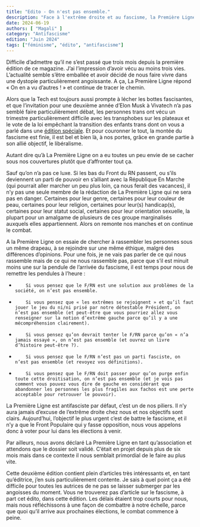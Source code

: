 ```yaml
---
title: "Edito - On n'est pas ensemble."
description: "Face à l'extrême droite et au fascisme, la Première Ligne compte résister. "
date: 2024-06-19
authors: [ "Magali" ]
category: "Antifascisme"
edition: "Juin 2024"
tags: ["féminisme", "édito", "antifascisme"]
---
```


Difficile d’admettre qu’il ne s’est passé que trois mois depuis la première édition de ce magazine. J’ai l’impression d’avoir vécu au moins trois vies. L’actualité semble s’être emballée et avoir décidé de nous faire vivre dans une dystopie particulièrement angoissante. A ça, La Première Ligne répond « On en a vu d’autres ! » et continue de tracer le chemin. 

Alors que la Tech est toujours aussi prompte à lécher les bottes fascisantes, et que l’invitation pour une deuxième année d’Elon Musk à Vivatech n’a pas semblé faire particulièrement débat, les personnes trans ont vécu un trimestre particulièrement difficile avec les transphobes sur les plateaux et le vote de la loi empêchant la transition des enfants trans dont on vous a parlé dans une [édition spéciale]( https://lapremiereligne.fr/editions/edition-speciale-17-mai-2024). Et pour couronner le tout, la montée du fascisme est finie, il est bel et bien là, à nos portes, grâce en grande partie à son allié objectif, le libéralisme. 

Autant dire qu’à La Première Ligne on a eu toutes un peu envie de se cacher sous nos couvertures plutôt que d’affronter tout ça.

Sauf qu’on n’a pas ce luxe. Si les bas du Front du RN passent, ou s’ils deviennent un parti de pouvoir en s’alliant avec la République En Marche (qui pourrait aller marcher un peu plus loin, ça nous ferait des vacances), il n’y pas une seule membre de la rédaction de La Première Ligne qui ne sera pas en danger. Certaines pour leur genre, certaines pour leur couleur de peau, certaines pour leur religion, certaines pour leur(s) handicap(s), certaines pour leur statut social, certaines pour leur orientation sexuelle, la plupart pour un amalgame de plusieurs de ces groupe marginalisés auxquels elles appartiennent. Alors on remonte nos manches et on continue le combat. 

A la Première Ligne on essaie de chercher à rassembler les personnes sous un même drapeau, à se rejoindre sur une même éthique, malgré des différences d’opinions. Pour une fois, je ne vais pas parler de ce qui nous rassemble mais de ce qui ne nous rassemble pas, parce que s’il est minuit moins une sur la pendule de l’arrivée du fascisme, il est temps pour nous de remettre les pendules à l’heure :
-         Si vous pensez que le F/RN est une solution aux problèmes de la société, on n’est pas ensemble.
-         Si vous pensez que « les extrêmes se rejoignent » et qu’il faut jouer le jeu du ni/ni prisé par notre détestable Président, on n’est pas ensemble (et peut-être que vous pourriez allez vous renseigner sur la notion d’extrême gauche parce qu’il y a une mécompréhension clairement).
-         Si vous pensez qu’on devrait tenter le F/RN parce qu’on « n’a jamais essayé », on n’est pas ensemble (et ouvrez un livre d’histoire peut-être ?).
-         Si vous pensez que le F/RN n’est pas un parti fasciste, on n’est pas ensemble (et revoyez vos définitions). 
-         Si vous pensez que le F/RN doit passer pour qu’on purge enfin toute cette droitisation, on n’est pas ensemble (et je vois pas comment vous pouvez vous dire de gauche en considérant que abandonner les personnes les plus fragiles aux fachos est une perte acceptable pour retrouver le pouvoir). 
 
La Première Ligne est antifasciste par défaut, c’est un de nos piliers. Il n’y aura jamais d’excuse de l’extrême droite chez nous et nos objectifs sont clairs. Aujourd’hui, l’objectif le plus urgent c’est de battre le fascisme, et il n’y a que le Front Populaire qui y fasse opposition, nous vous appelons donc à voter pour lui dans les élections à venir. 

Par ailleurs, nous avons déclaré La Première Ligne en tant qu’association et attendons que le dossier soit validé. C’était en projet depuis plus de six mois mais dans ce contexte il nous semblait primordial de le faire au plus vite. 

Cette deuxième édition contient plein d’articles très intéressants et, en tant qu’éditrice, j’en suis particulièrement contente. Je sais à quel point ça a été difficile pour toutes les autrices de ne pas se laisser submerger par les angoisses du moment. Vous ne trouverez pas d’article sur le fascisme, à part cet édito, dans cette édition. Les délais étaient trop courts pour nous, mais nous réfléchissons à une façon de combattre à notre échelle, parce que quoi qu’il arrive aux prochaines élections, le combat commence à peine. 